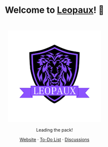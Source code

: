 <h1 align="center">Welcome to <a href="https://leopaux.github.io/web/">Leopaux</a>! 🦁</h1><br>

<p align="center">
  <a href="https://leopaux.github.io/web/">
    <img src="LeopauxLogoTransparent.png" alt="Leopaux badge" width="300" height="295">
  </a>
</p>

<p align="center">
Leading the pack!  
</p>

<p align="center">
  <a href="https://leopaux.github.io/web/">Website</a>
  ·
  <a href="https://github.com/orgs/leopaux/projects/1/views/1">To-Do List</a>
  ·
  <a href="https://github.com/leopaux/web/discussions">Discussions</a>
</p>
